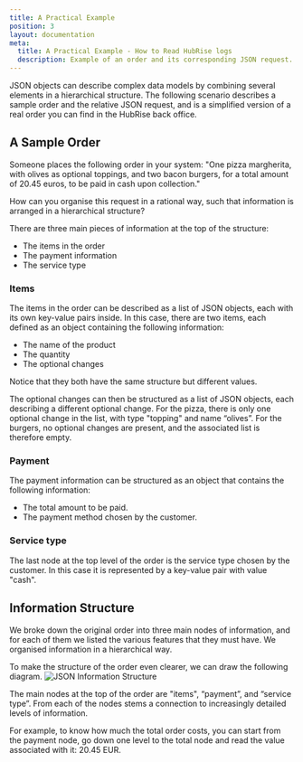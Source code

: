 ```yaml
---
title: A Practical Example
position: 3
layout: documentation
meta:
  title: A Practical Example - How to Read HubRise logs
  description: Example of an order and its corresponding JSON request.
---
```


JSON objects can describe complex data models by combining several elements in a hierarchical structure. The following scenario describes a sample order and the relative JSON request, and is a simplified version of a real order you can find in the HubRise back office.

## A Sample Order

Someone places the following order in your system: "One pizza margherita, with olives as optional toppings, and two bacon burgers, for a total amount of 20.45 euros, to be paid in cash upon collection."

How can you organise this request in a rational way, such that information is arranged in a hierarchical structure?

There are three main pieces of information at the top of the structure:

- The items in the order
- The payment information
- The service type

### Items

The items in the order can be described as a list of JSON objects, each with its own key-value pairs inside. In this case, there are two items, each defined as an object containing the following information:

- The name of the product
- The quantity
- The optional changes

Notice that they both have the same structure but different values.

The optional changes can then be structured as a list of JSON objects, each describing a different optional change. For the pizza, there is only one optional change in the list, with type "topping" and name “olives”. For the burgers, no optional changes are present, and the associated list is therefore empty.

### Payment

The payment information can be structured as an object that contains the following information:

- The total amount to be paid.
- The payment method chosen by the customer.

### Service type

The last node at the top level of the order is the service type chosen by the customer. In this case it is represented by a key-value pair with value "cash".

## Information Structure

We broke down the original order into three main nodes of information, and for each of them we listed the various features that they must have. We organised information in a hierarchical way.

To make the structure of the order even clearer, we can draw the following diagram.
![JSON Information Structure](../images/003-en-2x-sample-order.png)

The main nodes at the top of the order are "items", “payment”, and “service type”. From each of the nodes stems a connection to increasingly detailed levels of information.

For example, to know how much the total order costs, you can start from the payment node, go down one level to the total node and read the value associated with it: 20.45 EUR.
